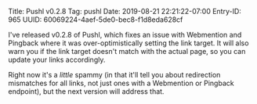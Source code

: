 Title: Pushl v0.2.8
Tag: pushl
Date: 2019-08-21 22:21:22-07:00
Entry-ID: 965
UUID: 60069224-4aef-5de0-bec8-f1d8eda628cf

I've released v0.2.8 of Pushl, which fixes an issue with Webmention and Pingback where it was over-optimistically setting the link target. It will also warn you if the link target doesn't match with the actual page, so you can update your links accordingly.

Right now it's a *little* spammy (in that it'll tell you about redirection mismatches for all links, not just ones with a Webmention or Pingback endpoint), but the next version will address that.
